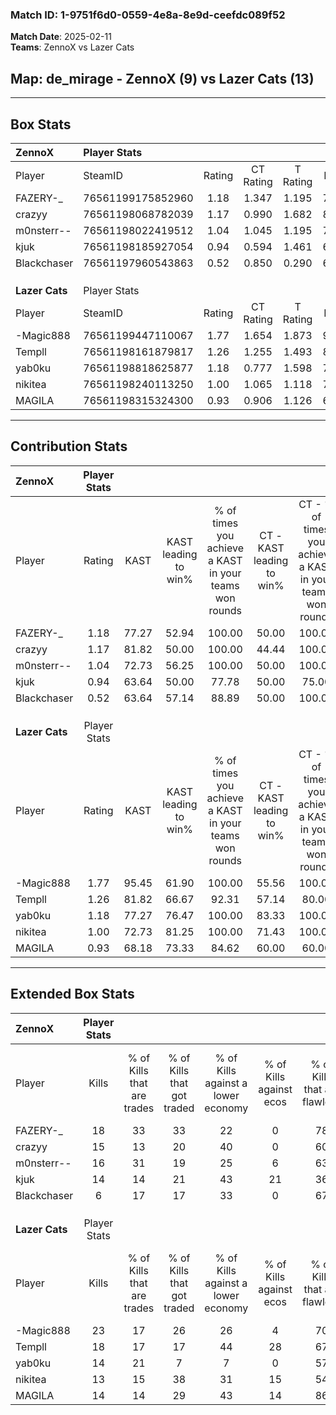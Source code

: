 ### Match ID: 1-9751f6d0-0559-4e8a-8e9d-ceefdc089f52  
**Match Date**: 2025-02-11  
**Teams**: ZennoX vs Lazer Cats  

## **Map**: de_mirage - ZennoX (9) vs Lazer Cats (13)  
---  

## Box Stats  

| **ZennoX**     | Player Stats      |        |           |          |       |       |       |         |        |      |     |
| :- | :- | :-: | :-: | :-: | :-: | :-: | :-: | :-: | :-: | :-: | :-: |
| Player         | SteamID           | Rating | CT Rating | T Rating | KAST  |  ADR  | Kills | Assists | Deaths | K/D  | HS% |
| FAZERY-_       | 76561199175852960 |  1.18  |   1.347   |  1.195   | 77.27 | 83.1  |  18   |    4    |   18   | 1.00 | 27  |
| crazyy         | 76561198068782039 |  1.17  |   0.990   |  1.682   | 81.82 | 78.8  |  15   |    8    |   15   | 1.00 | 73  |
| m0nsterr--     | 76561198022419512 |  1.04  |   1.045   |  1.195   | 72.73 | 68.0  |  16   |    3    |   17   | 0.94 | 12  |
| kjuk           | 76561198185927054 |  0.94  |   0.594   |  1.461   | 63.64 | 70.9  |  14   |    5    |   16   | 0.88 | 28  |
| Blackchaser    | 76561197960543863 |  0.52  |   0.850   |  0.290   | 63.64 | 39.3  |   6   |    5    |   16   | 0.38 | 50  |
|                |                   |        |           |          |       |       |       |         |        |      |     |
|                |                   |        |           |          |       |       |       |         |        |      |     |
|                |                   |        |           |          |       |       |       |         |        |      |     |
| **Lazer Cats** | Player Stats      |        |           |          |       |       |       |         |        |      |     |
| Player         | SteamID           | Rating | CT Rating | T Rating | KAST  |  ADR  | Kills | Assists | Deaths | K/D  | HS% |
| -Magic888      | 76561199447110067 |  1.77  |   1.654   |  1.873   | 95.45 | 109.9 |  23   |    5    |   11   | 2.09 | 47  |
| Templl         | 76561198161879817 |  1.26  |   1.255   |  1.493   | 81.82 | 90.9  |  18   |    4    |   17   | 1.06 | 55  |
| yab0ku         | 76561198818625877 |  1.18  |   0.777   |  1.598   | 77.27 | 71.7  |  14   |    3    |   10   | 1.40 | 64  |
| nikitea        | 76561198240113250 |  1.00  |   1.065   |  1.118   | 72.73 | 62.1  |  13   |    2    |   13   | 1.00 | 69  |
| MAGILA         | 76561198315324300 |  0.93  |   0.906   |  1.126   | 68.18 | 72.0  |  14   |    5    |   18   | 0.78 | 71  |
---  

## Contribution Stats  

| **ZennoX**     | Player Stats |       |                      |                                                        |                           |                                                             |                          |                                                            |
| :- | :-: | :-: | :-: | :-: | :-: | :-: | :-: | :-: |
| Player         |    Rating    | KAST  | KAST leading to win% | % of times you achieve a KAST in your teams won rounds | CT - KAST leading to win% | CT - % of times you achieve a KAST in your teams won rounds | T - KAST leading to win% | T - % of times you achieve a KAST in your teams won rounds |
| FAZERY-_       |     1.18     | 77.27 |        52.94         |                         100.00                         |           50.00           |                           100.00                            |          55.56           |                           100.00                           |
| crazyy         |     1.17     | 81.82 |        50.00         |                         100.00                         |           44.44           |                           100.00                            |          55.56           |                           100.00                           |
| m0nsterr--     |     1.04     | 72.73 |        56.25         |                         100.00                         |           50.00           |                           100.00                            |          62.50           |                           100.00                           |
| kjuk           |     0.94     | 63.64 |        50.00         |                         77.78                          |           50.00           |                            75.00                            |          50.00           |                           80.00                            |
| Blackchaser    |     0.52     | 63.64 |        57.14         |                         88.89                          |           50.00           |                           100.00                            |          66.67           |                           80.00                            |
|                |              |       |                      |                                                        |                           |                                                             |                          |                                                            |
|                |              |       |                      |                                                        |                           |                                                             |                          |                                                            |
|                |              |       |                      |                                                        |                           |                                                             |                          |                                                            |
| **Lazer Cats** | Player Stats |       |                      |                                                        |                           |                                                             |                          |                                                            |
| Player         |    Rating    | KAST  | KAST leading to win% | % of times you achieve a KAST in your teams won rounds | CT - KAST leading to win% | CT - % of times you achieve a KAST in your teams won rounds | T - KAST leading to win% | T - % of times you achieve a KAST in your teams won rounds |
| -Magic888      |     1.77     | 95.45 |        61.90         |                         100.00                         |           55.56           |                           100.00                            |          66.67           |                           100.00                           |
| Templl         |     1.26     | 81.82 |        66.67         |                         92.31                          |           57.14           |                            80.00                            |          72.73           |                           100.00                           |
| yab0ku         |     1.18     | 77.27 |        76.47         |                         100.00                         |           83.33           |                           100.00                            |          72.73           |                           100.00                           |
| nikitea        |     1.00     | 72.73 |        81.25         |                         100.00                         |           71.43           |                           100.00                            |          88.89           |                           100.00                           |
| MAGILA         |     0.93     | 68.18 |        73.33         |                         84.62                          |           60.00           |                            60.00                            |          80.00           |                           100.00                           |
---  

## Extended Box Stats  

| **ZennoX**     | Player Stats |                            |                            |                                    |                         |                              |                                 |        |                             |                                     |                          |                               |                            |
| :- | :-: | :-: | :-: | :-: | :-: | :-: | :-: | :-: | :-: | :-: | :-: | :-: | :-: |
| Player         |    Kills     | % of Kills that are trades | % of Kills that got traded | % of Kills against a lower economy | % of Kills against ecos | % of Kills that are flawless | % of Kills that are close duels | Deaths | % of Deaths that get traded | % of Deaths against a lower economy | % of Deaths against ecos | % of Deaths that are flawless | % of Deaths that are close |
| FAZERY-_       |      18      |             33             |             33             |                 22                 |            0            |              78              |                0                |   18   |             22              |                 22                  |            6             |              67               |             0              |
| crazyy         |      15      |             13             |             20             |                 40                 |            0            |              60              |                7                |   15   |             40              |                  7                  |            0             |              47               |             13             |
| m0nsterr--     |      16      |             31             |             19             |                 25                 |            6            |              63              |                6                |   17   |             18              |                 18                  |            0             |              82               |             0              |
| kjuk           |      14      |             14             |             21             |                 43                 |           21            |              36              |               14                |   16   |             19              |                 19                  |            0             |              81               |             6              |
| Blackchaser    |      6       |             17             |             17             |                 33                 |            0            |              67              |                0                |   16   |             19              |                 13                  |            0             |              69               |             0              |
|                |              |                            |                            |                                    |                         |                              |                                 |        |                             |                                     |                          |                               |                            |
|                |              |                            |                            |                                    |                         |                              |                                 |        |                             |                                     |                          |                               |                            |
|                |              |                            |                            |                                    |                         |                              |                                 |        |                             |                                     |                          |                               |                            |
| **Lazer Cats** | Player Stats |                            |                            |                                    |                         |                              |                                 |        |                             |                                     |                          |                               |                            |
| Player         |    Kills     | % of Kills that are trades | % of Kills that got traded | % of Kills against a lower economy | % of Kills against ecos | % of Kills that are flawless | % of Kills that are close duels | Deaths | % of Deaths that get traded | % of Deaths against a lower economy | % of Deaths against ecos | % of Deaths that are flawless | % of Deaths that are close |
| -Magic888      |      23      |             17             |             26             |                 26                 |            4            |              70              |                0                |   11   |              0              |                 18                  |            0             |              64               |             18             |
| Templl         |      18      |             17             |             17             |                 44                 |           28            |              67              |                0                |   17   |             29              |                 18                  |            0             |              59               |             0              |
| yab0ku         |      14      |             21             |             7              |                 7                  |            0            |              57              |               14                |   10   |             20              |                 20                  |            0             |              50               |             10             |
| nikitea        |      13      |             15             |             38             |                 31                 |           15            |              54              |                8                |   13   |             38              |                 38                  |            8             |              77               |             0              |
| MAGILA         |      14      |             14             |             29             |                 43                 |           14            |              86              |                0                |   18   |             22              |                 11                  |            0             |              61               |             6              |
